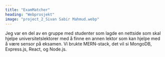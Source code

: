 ```yaml
---
title: "ExamMatcher"
heading: "Webprosjekt"
image: "project_2_Sivan Sabir Mahmud.webp"
---
```


Jeg var en del av en gruppe med studenter som lagde en nettside som skal hjelpe universitetslektorer med å finne en annen lektor som kan hjelpe med å være sensor på eksamen. Vi brukte MERN-stack, det vil si MongoDB, Express.js, React, og Node.js.
